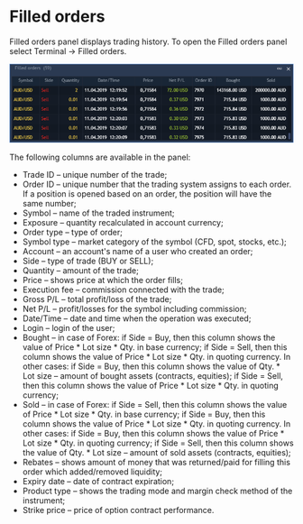 # Filled orders

Filled orders panel displays trading history. To open the Filled orders panel select Terminal -&gt; Filled orders.

![](../../.gitbook/assets/3%20%2853%29.png)

The following columns are available in the panel:

* Trade ID – unique number of the trade;
* Order ID – unique number that the trading system assigns to each order. If a position is opened based on an order, the position will have the same number;
* Symbol – name of the traded instrument;
* Exposure – quantity recalculated in account currency;
* Order type – type of order;
* Symbol type – market category of the symbol \(CFD, spot, stocks, etc.\);
* Account – an account's name of a user who created an order;
* Side – type of trade \(BUY or SELL\);
* Quantity – amount of the trade;
* Price – shows price at which the order fills;
* Execution fee – commission connected with the trade;
* Gross P/L – total profit/loss of the trade;
* Net P/L – profit/losses for the symbol including commission;
* Date/Time – date and time when the operation was executed;
* Login – login of the user;
* Bought – in case of Forex: if Side = Buy, then this column shows the value of Price \* Lot size \* Qty. in base currency; if Side = Sell, then this column shows the value of Price \* Lot size \* Qty. in quoting currency. In other cases: if Side = Buy, then this column shows the value of Qty. \* Lot size – amount of bought assets \(contracts, equities\); if Side = Sell, then this column shows the value of Price \* Lot size \* Qty. in quoting currency;
* Sold – in case of Forex: if Side = Sell, then this column shows the value of Price \* Lot size \* Qty. in base currency; if Side = Buy, then this column shows the value of Price \* Lot size \* Qty. in quoting currency. In other cases: if Side = Buy, then this column shows the value of Price \* Lot size \* Qty. in quoting currency; if Side = Sell, then this column shows the value of Qty. \* Lot size – amount of sold assets \(contracts, equities\);
* Rebates – shows amount of money that was returned/paid for filling this order which added/removed liquidity;
* Expiry date – date of contract expiration;
* Product type – shows the trading mode and margin check method of the instrument;
* Strike price – price of option contract performance.

